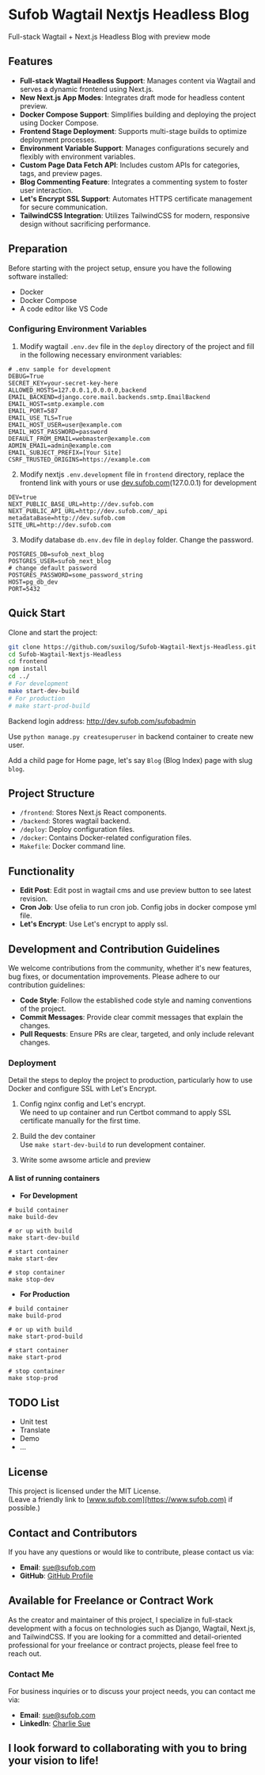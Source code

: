 # Sufob Wagtail Nextjs Headless Blog
Full-stack Wagtail + Next.js Headless Blog with preview mode

## Features
- **Full-stack Wagtail Headless Support**: Manages content via Wagtail and serves a dynamic frontend using Next.js.
- **New Next.js App Modes**: Integrates draft mode for headless content preview.
- **Docker Compose Support**: Simplifies building and deploying the project using Docker Compose.
- **Frontend Stage Deployment**: Supports multi-stage builds to optimize deployment processes.
- **Environment Variable Support**: Manages configurations securely and flexibly with environment variables.
- **Custom Page Data Fetch API**: Includes custom APIs for categories, tags, and preview pages.
- **Blog Commenting Feature**: Integrates a commenting system to foster user interaction.
- **Let's Encrypt SSL Support**: Automates HTTPS certificate management for secure communication.
- **TailwindCSS Integration**: Utilizes TailwindCSS for modern, responsive design without sacrificing performance.

## Preparation
Before starting with the project setup, ensure you have the following software installed:
- Docker
- Docker Compose
- A code editor like VS Code

### Configuring Environment Variables
1. Modify wagtail `.env.dev` file in the `deploy` directory of the project and fill in the following necessary environment variables:
```plaintext
# .env sample for development
DEBUG=True
SECRET_KEY=your-secret-key-here
ALLOWED_HOSTS=127.0.0.1,0.0.0.0,backend
EMAIL_BACKEND=django.core.mail.backends.smtp.EmailBackend
EMAIL_HOST=smtp.example.com
EMAIL_PORT=587
EMAIL_USE_TLS=True
EMAIL_HOST_USER=user@example.com
EMAIL_HOST_PASSWORD=password
DEFAULT_FROM_EMAIL=webmaster@example.com
ADMIN_EMAIL=admin@example.com
EMAIL_SUBJECT_PREFIX=[Your Site] 
CSRF_TRUSTED_ORIGINS=https://example.com
```
2. Modify nextjs `.env.development` file in `frontend` directory, replace the frontend link with yours or use [dev.sufob.com](127.0.0.1)(127.0.0.1) for development

```plaintext
DEV=true
NEXT_PUBLIC_BASE_URL=http://dev.sufob.com
NEXT_PUBLIC_API_URL=http://dev.sufob.com/_api
metadataBase=http://dev.sufob.com
SITE_URL=http://dev.sufob.com
```
3. Modify database `db.env.dev` file in `deploy` folder. Change the password.
```plaintext
POSTGRES_DB=sufob_next_blog
POSTGRES_USER=sufob_next_blog
# change default password
POSTGRES_PASSWORD=some_password_string
HOST=pg_db_dev
PORT=5432
```
## Quick Start
Clone and start the project:
```bash
git clone https://github.com/suxilog/Sufob-Wagtail-Nextjs-Headless.git
cd Sufob-Wagtail-Nextjs-Headless
cd frontend
npm install
cd ../
# For development
make start-dev-build
# For production
# make start-prod-build
```
Backend login address: http://dev.sufob.com/sufobadmin    

Use `python manage.py createsuperuser` in backend container to create new user.

Add a child page for Home page, let's say `Blog` (Blog Index) page with slug `blog`.
## Project Structure

- `/frontend`: Stores Next.js React components.
- `/backend`: Stores wagtail backend.
- `/deploy`: Deploy configuration files.
- `/docker`: Contains Docker-related configuration files.
- `Makefile`: Docker command line.

## Functionality
  - **Edit Post**: Edit post in wagtail cms and use preview button to see latest revision.   
  - **Cron Job**: Use ofelia to run cron job. Config jobs in docker compose yml file.
  - **Let's Encrypt**: Use Let's encrypt to apply ssl.
  


## Development and Contribution Guidelines
We welcome contributions from the community, whether it's new features, bug fixes, or documentation improvements. Please adhere to our contribution guidelines:

- **Code Style**: Follow the established code style and naming conventions of the project.
- **Commit Messages**: Provide clear commit messages that explain the changes.
- **Pull Requests**: Ensure PRs are clear, targeted, and only include relevant changes.    
  
### Deployment
Detail the steps to deploy the project to production, particularly how to use Docker and configure SSL with Let's Encrypt.
1. Config nginx config and Let's encrypt.    
We need to up container and run Certbot command to apply SSL certificate manually for the first time.

2. Build the dev container    
Use `make start-dev-build` to run development container.    
3. Write some awsome article and preview
#### A list of running containers
- **For Development**
```
# build container
make build-dev

# or up with build
make start-dev-build

# start container
make start-dev

# stop container
make stop-dev
```
- **For Production**
```
# build container
make build-prod

# or up with build
make start-prod-build

# start container
make start-prod

# stop container
make stop-prod
```
## TODO List
- Unit test
- Translate
- Demo
- ...
## License
This project is licensed under the MIT License.    
(Leave a friendly link to [www.sufob.com](https://www.sufob.com) if possible.)

## Contact and Contributors
If you have any questions or would like to contribute, please contact us via:
- **Email**: [sue@sufob.com](mailto:sue@sufob.com)
- **GitHub**: [GitHub Profile](https://github.com/suxilog)

## Available for Freelance or Contract Work
As the creator and maintainer of this project, I specialize in full-stack development with a focus on technologies such as Django, Wagtail, Next.js, and TailwindCSS. If you are looking for a committed and detail-oriented professional for your freelance or contract projects, please feel free to reach out.

### Contact Me
For business inquiries or to discuss your project needs, you can contact me via:

- **Email**: [sue@sufob.com](mailto:sue@sufob.com)    
- **LinkedIn**: [Charlie Sue](https://www.linkedin.com/in/charlie-sue-329948174)    
  
I look forward to collaborating with you to bring your vision to life!
---

